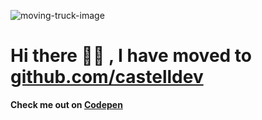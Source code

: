 ![moving-truck-image](https://gitlab-org.gitlab.io/gitlab-svgs/dist/illustrations/feature_moved.svg)  

# Hi there 👋🏿 , I have moved to [github.com/castelldev](https://github.com/castelldev)

**Check me out on [Codepen](https://codepen.io/onecastell)**
